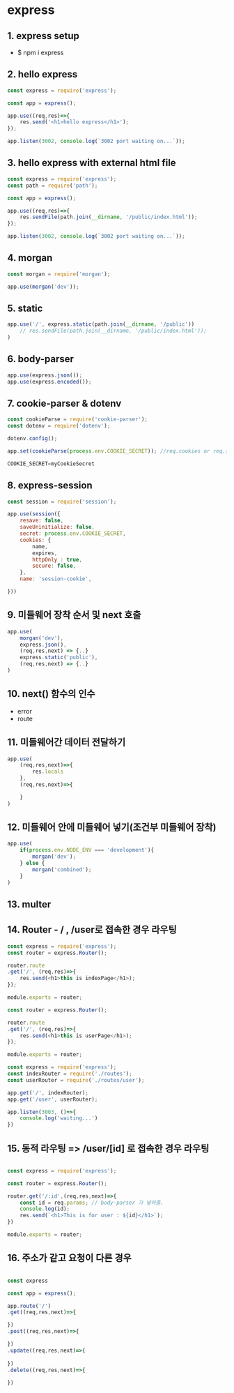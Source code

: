 # express

## 1. express setup

- $ npm i express

## 2. hello express

```javascript
const express = require('express');

const app = express();

app.use((req,res)=>{
    res.send('<h1>hello express</h1>');
});

app.listen(3002, console.log(`3002 port waiting on...`));
```

## 3. hello express with external html file

```javascript
const express = require('express');
const path = require('path');

const app = express();

app.use((req,res)=>{
    res.sendFile(path.join(__dirname, '/public/index.html'));
});

app.listen(3002, console.log(`3002 port waiting on...`));
```

## 4. morgan

```javascript
const morgan = require('morgan');

app.use(morgan('dev'));
```

## 5. static

```javascript
app.use('/', express.static(path.join(__dirname, '/public'))
    // res.sendFile(path.join(__dirname, '/public/index.html'));     
)
```

## 6. body-parser

```javascript
app.use(express.json());
app.use(express.encoded());
```

## 7. cookie-parser & dotenv

```javascript
const cookieParse = require('cookie-parser');
const dotenv = require('dotenv');

dotenv.config();

app.set(cookieParse(process.env.COOKIE_SECRET)); //req.cookies or req.signedCookies
```

```javascript | .env
COOKIE_SECRET=myCookieSecret
```

## 8. express-session

```javascript
const session = require('session');

app.use(session({
    resave: false,
    saveUninitialize: false,
    secret: process.env.COOKIE_SECRET,
    cookies: {
        name,
        expires,
        httpOnly : true,
        secure: false,
    },
    name: 'session-cookie',

}))
```

## 9. 미들웨어 장착 순서 및 next 호출

```javascript
app.use(
    morgan('dev'),
    express.json(),
    (req,res,next) => {..}
    express.static('public'),
    (req,res,next) => {..}
)
```

## 10. next() 함수의 인수

- error
- route

## 11. 미들웨어간 데이터 전달하기

```javascript
app.use(
    (req,res,next)=>{
        res.locals
    },
    (req,res,next)=>{

    }
)
```

## 12. 미들웨어 안에 미들웨어 넣기(조건부 미들웨어 장착)

```javascript
app.use(
    if(process.env.NODE_ENV === 'development'){
        morgan('dev');
    } else {
        morgan('combined');
    }
)
```

## 13. multer

## 14. Router - / , /user로 접속한 경우 라우팅

```javascript | ./routes/index.js
const express = require('express');
const router = express.Router();

router.route
.get('/', (req,res)=>{
    res.send(<h1>this is indexPage</h1>);
});

module.exports = router;
```

```javascript | /routes/user.js
const router = express.Router();

router.route
.get('/', (req,res)=>{
    res.send(<h1>this is userPage</h1>);
});

module.exports = router;
```

```javascript | /app.js
const express = require('express');
const indexRouter = require('./routes');
const userRouter = require('./routes/user');

app.get('/', indexRouter);
app.get('/user', userRouter);

app.listen(3003, ()=>{
    console.log('waiting...')
})

```

## 15. 동적 라우팅 => /user/[id] 로 접속한 경우 라우팅

```javascript | /routes/user.js

const express = require('express');

const router = express.Router();

router.get('/:id',(req,res,next)=>{
    const id = req.params; // body-parser 가 넣어줌.
    console.log(id);
    res.send(`<h1>This is for user : ${id}</h1>`);
})

module.exports = router;
```

## 16. 주소가 같고 요청이 다른 경우

```javascript

```

```javascript | /routes/index.js
const express

const app = express();

app.route('/')
.get((req,res,next)=>{

})
.post((req,res,next)=>{

})
.update((req,res,next)=>{
        
})
.delete((req,res,next)=>{
    
})
```
